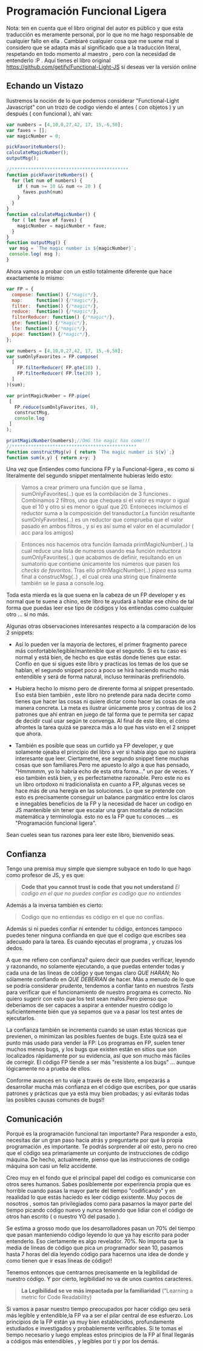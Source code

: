 # Programación Funcional Ligera
Nota: ten en cuenta que el libro original del autor es público
y que esta traducción es meramente personal, por lo que 
no me hago responsable de cualquier fallo en ella . 
Cambiaré cualquier cosa que me suene mal si considero que se adapta más al significado que a la traducción literal, respetando en todo momento al maestro , pero con la necesidad
de entenderlo :P . 
Aquí tienes el libro original https://github.com/getify/Functional-Light-JS si deseas ver la versión online 

## Echando un Vistazo
Ilustremos la noción de lo que podemos considerar "Functional-Light Javascript" con un trozo de codigo viendo el antes ( con objetos ) y un después ( con funcional ), ahí van: 

```javascript
var numbers = [4,10,0,27,42, 17, 15,-6,58];
var faves = [];
var magicNumber = 0;

pickFavoriteNumbers();
calculateMagicNumber();
outputMsg();

//*******************************************
function pickFavoriteNumbers() {
  for (let num of numbers) {
    if ( num >= 10 && num <= 20 ) {
      faves.push(num)
    }
  } 
}
function calculateMagicNumber() {
  for ( let fave of faves) {
    magicNumber = magicNumber + fave; 
  }
}
function outputMsg() {
 var msg = `The magic number is ${magicNumber}`;
 console.log( msg );
}
```
Ahora vamos a probar con un estilo totalmente diferente que hace exactamente lo mismo:
```javascript
var FP = {
  compose: function() {/*magic*/},
  map:     function() {/*magic*/},
  filter:  function() {/*magic*/},
  reduce:  function() {/*magic*/},
  filterReducer: function() {/*magic*/},
  gte: function() {/*magic*/},
  lte: function() {/*magic*/},
  pipe: function() {/*magic*/},
};

var numbers = [4,10,0,27,42, 17, 15,-6,58];
var sumOnlyFavorites = FP.compose(
  [
    FP.filterReducer( FP.gte(10) ),
    FP.filterReducer( FP.lte(20) ),
  ]
)(sum);

var printMagicNumber = FP.pipe(
 [
   FP.reduce(sumOnlyFavorites, 0),
   constructMsg,
   console.log
 ]
);

printMagicNumber(numbers);//OmG the magic has come!!!
//**********************************************
function constructMsg(v) { return `The magic number is ${v}`;} 
function sum(x,y) { return x+y; }

```
Una vez que Entiendes como funciona FP y la Funcional-ligera , es como si literalmente del segundo snippet mentalmente hubieras leido esto:
> Vamos a crear primero una función que se llama , sumOnlyFavorites(..) que es la combilación de 3 funciones . Combinamos 2 filtros, uno que chequea si el valor es mayor o igual que el 10 y otro si es menor o igual que 20. Entoneces incluimos el reductor suma a la composición del transductor.La función resultante sumOnlyFavorites(..) es un reductor que comprueba que el valor pasado en ambos filtros , y si es así suma el valor en el acumulador ( acc para los amigos)

>Entonces nos hacemos otra función llamada printMagicNumber(..) la cual reduce una lista de numeros usando esa función reductora sumOnlyFavorites(..) que acabamos de definir, resultando en un sumatorio que contiene únicamente los números que pasen los _checks de favoritos_. Tras ello pritnMagicNumber(..) _pipea_  esa suma final a construcMsg(..) , el cual crea una string que finalmente también se le pasa a console.log. 

Toda esta mierda es la que suena en la cabeza de un FP developer y es normal que te suene a chino, este libro te ayudará a hablar ese chino de tal forma que puedas leer ese tipo de códigos y los entiendas como cualquier otro ... si no más.

Algunas otras observaciones interesantes respecto a la comparación de los 2 snippets:

   * Así lo pueden ver la mayoría de lectores, el primer fragmento parece más confortable/legible/mantenible que el segundo. Si es tu caso es normal y está bien, de hecho es que estás donde tienes que estar. Confío en que si sigues este libro y practicas los temas de los que se hablan, el segundo snippet poco a poco se hirá haciendo mucho más entendible y será de forma natural, incluso terminarás prefiriendolo.
    
   * Hubiera hecho lo mismo pero de direrente forma al snippet presentado. Eso está bien también , este libro no pretende para nada decirte como tienes que hacer las cosas ni quiere dictar como hacer las cosas de una manera concreta. La meta es ilustrar únicamente pros y contras de los 2 patrones que ahí entran en juego de tal forma que te permita ser capaz de decidir cual usar según te convenga. Al final de este libro, el cómo afrontes la tarea quizá se parezca más a lo que has visto en el 2 snippet que ahora.
    
   * También es posible que seas un curtido ya FP developer, y que solamente ojeaba el principio del libro a ver si había algo que no supiera interesante que leer. Ciertametne, ese segundo snippet tiene muchas cosas que son familiares.Pero me apuesto lo algo a que has pensado, "Hmmmmm, yo lo habría echo de esta otra forma..." un par de veces. Y eso también está bien, y es perfectametne razonable. Pero este no es un libro ortodoxo ni tradicionalista en cuanto a FP, algunas veces se hace más de una heregía en las soluciones. Lo que se pretende con esto es precisamente conseguir un balance pargmático entre los claros e innegables beneficios de la FP y la necesidad de hacer un codigo en JS mantenible sin tener que escalar una gran montaña de notación matemática y terminología. esto no es la FP que tu conoces ... es "Programación funcional ligera".
   
Sean cueles sean tus razones para leer este libro, bienvenido seas.

## Confianza
Tengo una premisa muy simple que siempre subyace en todo lo que hago como profesor de JS, y es que:
> __Code that you cannot trust is code that you not understand__ _El codigo en el que no puedes confiar es codigo que no entiendes_

Además a la inversa también es cierto:
>    Codigo que no entiendas es código en el que no confías. 

Además si ni puedes confiar ni entender tu código, entonces tampoco puedes tener ninguna confianda  en que que el codigo que escribes sea adecuado para la tarea.
Es cuando ejecutas el programa , y cruzas los dedos.

A que me refiero con confianza? quiero decir que puedes verificar, leyendo y razonando, no solamente ejecutando, a que puedas entender todas y cada una de las líneas de código y que tengas claro _QUE HARAN_; No sólamente confiando en _QUE DEBERIAN_ de hacer. Más a menudo de lo que se podría considerar prudente, tendemos a confiar tanto en nuestros _Tests_ para verificar que el funcionamiento de nuestro programa es correcto. No quiero sugerir con esto que los test sean malos.Pero pienso que deberíamos de ser capaces a aspirar a entender nuestro código lo suficientemente bién que ya sepamos que va a pasar los test antes de ejecutarlos.

La confianza también se incrementa cuando se usan estas técnicas que previenen, o minimizan las posibles fuentes de bugs. Este quizá sea el punto más usado para vender la FP: Los programas en FP, suelen tener muchos menos bugs, y los bugs que existen están en sitios que son localizados rápidamente por su evidencia, así que son mucho más fáciles de corregir. El código FP tiende a ser más "resistente a los bugs" ... aunque lógicamente no a prueba de ellos.
 
Conforme avances en tu viaje a través de este libro, empezarás a desarrollar mucha más confianza en el código que escribes, por que usarás patrones y prácticas que ya está muy bien probadas; y así evitarás todas las posibles causas comunes de bugs!!

## Comunicación

Porqué es la programación funcional tan importante? Para responder a esto, necesitas dar un gran paso hacia atrás y preguntarte por qué la propia programación ,es importante.
Te podrás sorprender al oír esto, pero no creo que el código sea primariamente un conjunto de instrucciones de código máquina. De hecho, actualmente, pienso que las instrucciones de codigo máquina son casi un feliz accidente.   

Creo muy en el fondo que el principal papel del codigo es comunicarse con otros seres humanos.
Sabes posiblemente por experirencia propia que es horrible cuando pasas la mayor parte del tiempo "codificando" y en reaalidad lo que estás haciedo es leer código existente. Muy pocos de nosotros , somos tan privilegiados como para pasarnos la mayor parte del tiempo picando código nuevo y nunca teniendo que lidiar con el código de otros han escrito ( o nuestro YO del pasado ).

Se estima a grosso modo que los desarrolladores pasan un 70% del tiempo que pasan manteniendo código leyendo lo que ya hay escrito para poder entenderlo. Eso ciertamente es algo revelador. 70%. No importa que la media de líneas de código que pica un programador sean 10, pasamos hasta 7 horas del día leyendo código para hacernos una idea de donde y como tienen que ir esas líneas de código!!

Tenemos entonces que centrarnos precisamente en la legibilidad de nuestro código. Y por cierto, legibilidad no va de unos cuantos caracteres.

> __La Legibilidad se ve más impactada por la familiaridad__ ("Learning a metric for Code Readability) 

Si vamos a pasar nuestro tiempo preocupados por hacer código qeu será más legible y entendible,la FP va a ser el pilar central de ese esfuerzo. Los principios de la FP están ya muy bien establecidos, profundamente estudiados e investigados y probablemente verificables. Si te tomas el tiempo necesario y luego empleas estos principios de la FP al final llegarás a códigos más entendibles , y legibles por tí y por los demás. 
